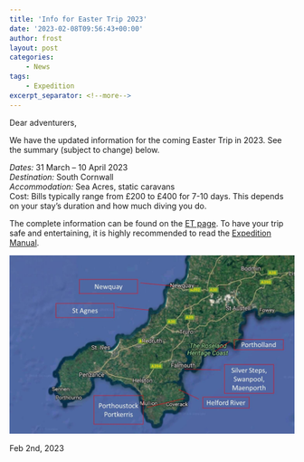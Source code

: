 ```yaml
---
title: 'Info for Easter Trip 2023'
date: '2023-02-08T09:56:43+00:00'
author: frost
layout: post
categories:
    - News
tags:
    - Expedition
excerpt_separator: <!--more-->
---
```


Dear adventurers,

We have the updated information for the coming Easter Trip in 2023. See the summary (subject to change) below.

<!--more-->

*Dates:* 31 March – 10 April 2023  
*Destination:* South Cornwall  
*Accommodation:* Sea Acres, static caravans  
Cost: Bills typically range from £200 to £400 for 7-10 days. This depends on your stay’s duration and how much diving you do.

The complete information can be found on the [ET page](/diving/easter-trip). To have your trip safe and entertaining, it is highly recommended to read the [Expedition Manual](/diving/easter-trip).

![Map of South Coast of Cornwall](/assets/images/etmap.jpg)

Feb 2nd, 2023
